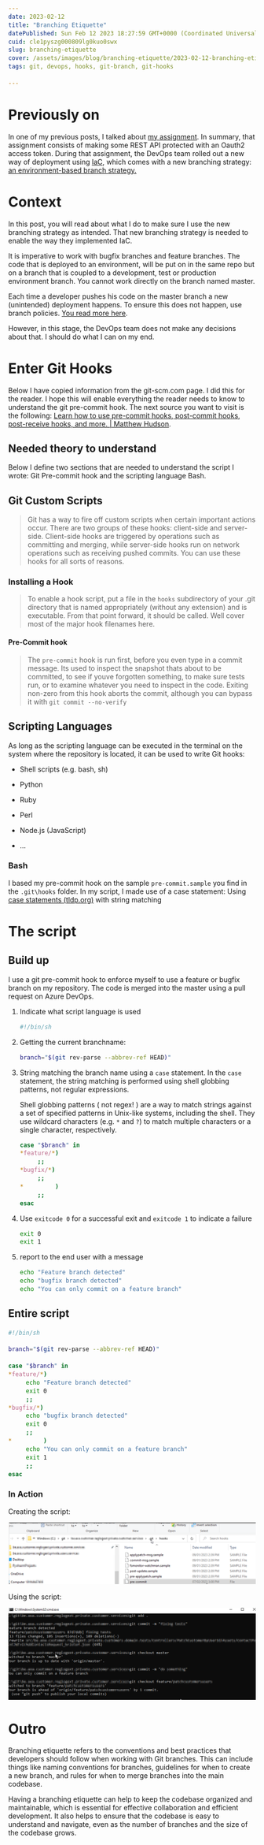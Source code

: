 ```yaml
---
date: 2023-02-12
title: "Branching Etiquette"
datePublished: Sun Feb 12 2023 18:27:59 GMT+0000 (Coordinated Universal Time)
cuid: cle1pyszg000809lg0kuo0swx
slug: branching-etiquette
cover: /assets/images/blog/branching-etiquette/2023-02-12-branching-etiquette.cover.jpeg
tags: git, devops, hooks, git-branch, git-hooks

---
```


# Previously on

In one of my previous posts, I talked about [my assignment](https://dotnet.kriebbels.me/lets-zoom-in-on-my-first-assignment). In summary, that assignment consists of making some REST API protected with an Oauth2 access token. During that assignment, the DevOps team rolled out a new way of deployment using [IaC](https://learn.microsoft.com/en-us/devops/deliver/what-is-infrastructure-as-code), which comes with a new branching strategy: [an environment-based branch strategy.](https://dev.to/preethamsathyamurthy/git-branching-and-branching-strategy-4mci)

# Context

In this post, you will read about what I do to make sure I use the new branching strategy as intended. That new branching strategy is needed to enable the way they implemented IaC.

It is imperative to work with bugfix branches and feature branches. The code that is deployed to an environment, will be put on in the same repo but on a branch that is coupled to a development, test or production environment branch. You cannot work directly on the branch named master.

Each time a developer pushes his code on the master branch a new (unintended) deployment happens. To ensure this does not happen, use branch policies. [You read more here](https://learn.microsoft.com/en-us/azure/devops/repos/git/branch-policies?source=recommendations&view=azure-devops&tabs=browser).

However, in this stage, the DevOps team does not make any decisions about that. I should do what I can on my end.

# Enter Git Hooks

Below I have copied information from the git-scm.com page. I did this for the reader. I hope this will enable everything the reader needs to know to understand the git pre-commit hook. The next source you want to visit is the following: [Learn how to use pre-commit hooks, post-commit hooks, post-receive hooks, and more. | Matthew Hudson](https://githooks.com/).

## Needed theory to understand

Below I define two sections that are needed to understand the script I wrote: Git Pre-commit hook and the scripting language Bash.

## Git Custom Scripts

> Git has a way to fire off custom scripts when certain important actions occur. There are two groups of these hooks: client-side and server-side. Client-side hooks are triggered by operations such as committing and merging, while server-side hooks run on network operations such as receiving pushed commits. You can use these hooks for all sorts of reasons.

### **Installing a Hook**

> To enable a hook script, put a file in the `hooks` subdirectory of your .git directory that is named appropriately (without any extension) and is executable. From that point forward, it should be called. Well cover most of the major hook filenames here.

#### **Pre-Commit hook**

> The `pre-commit` hook is run first, before you even type in a commit message. Its used to inspect the snapshot thats about to be committed, to see if youve forgotten something, to make sure tests run, or to examine whatever you need to inspect in the code. Exiting non-zero from this hook aborts the commit, although you can bypass it with `git commit --no-verify`

## Scripting Languages

As long as the scripting language can be executed in the terminal on the system where the repository is located, it can be used to write Git hooks:

* Shell scripts (e.g. bash, sh)
    
* Python
    
* Ruby
    
* Perl
    
* Node.js (JavaScript)
    
* ...
    

### Bash

I based my pre-commit hook on the sample `pre-commit.sample` you find in the `.git\hooks` folder. In my script, I made use of a case statement: Using [case statements (](https://tldp.org/LDP/Bash-Beginners-Guide/html/sect_07_03.html)[tldp.org](http://tldp.org)[)](https://tldp.org/LDP/Bash-Beginners-Guide/html/sect_07_03.html) with string matching

# **The script**

## Build up

I use a git pre-commit hook to enforce myself to use a feature or bugfix branch on my repository. The code is merged into the master using a pull request on Azure DevOps.

1. Indicate what script language is used
    
    ```bash
    #!/bin/sh
    ```
    
2. Getting the current branchname:
    
    ```bash
    branch="$(git rev-parse --abbrev-ref HEAD)"
    ```
    
3. String matching the branch name using a `case` statement. In the `case` statement, the string matching is performed using shell globbing patterns, not regular expressions.
    
    Shell globbing patterns ( not regex! ) are a way to match strings against a set of specified patterns in Unix-like systems, including the shell. They use wildcard characters (e.g. `*` and `?`) to match multiple characters or a single character, respectively.
    
    ```bash
    case "$branch" in
    *feature/*)   
         ;;
    *bugfix/*)    
         ;;
    *         )      
         ;;
    esac
    ```
    
4. Use `exitcode 0` for a successful exit and `exitcode 1` to indicate a failure
    
    ```bash
    exit 0
    exit 1
    ```
    
5. report to the end user with a message
    
    ```bash
    echo "Feature branch detected"
    echo "bugfix branch detected"
    echo "You can only commit on a feature branch"
    ```
    

## Entire script

```bash
#!/bin/sh

branch="$(git rev-parse --abbrev-ref HEAD)"

case "$branch" in
*feature/*) 
     echo "Feature branch detected" 
     exit 0
     ;;
*bugfix/*) 
     echo "bugfix branch detected" 
     exit 0
     ;;
*         ) 
     echo "You can only commit on a feature branch"
     exit 1
     ;;
esac
```

### In Action

Creating the script:

![git_hooks_folder_screenshot.png](../assets/images/blog/2023-02-12-branching-etiquette/git_hooks_folder_screenshot.png)

Using the script:

![git_branch_commit_screenshot.png](../assets/images/blog/2023-02-12-branching-etiquette/git_branch_commit_screenshot.png)

# Outro

Branching etiquette refers to the conventions and best practices that developers should follow when working with Git branches. This can include things like naming conventions for branches, guidelines for when to create a new branch, and rules for when to merge branches into the main codebase.

Having a branching etiquette can help to keep the codebase organized and maintainable, which is essential for effective collaboration and efficient development. It also helps to ensure that the codebase is easy to understand and navigate, even as the number of branches and the size of the codebase grows.



